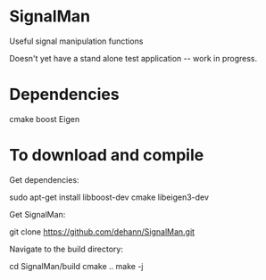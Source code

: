 SignalMan
=========

Useful signal manipulation functions 

Doesn't yet have a stand alone test application -- work in progress.

Dependencies
============
cmake
boost
Eigen

To download and compile
=======================

Get dependencies:

sudo apt-get install libboost-dev cmake libeigen3-dev

Get SignalMan:

git clone https://github.com/dehann/SignalMan.git

Navigate to the build directory:

cd SignalMan/build
cmake ..
make -j







